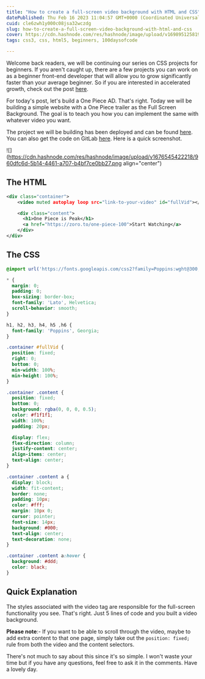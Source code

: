 ```yaml
---
title: "How to create a full-screen video background with HTML and CSS"
datePublished: Thu Feb 16 2023 11:04:57 GMT+0000 (Coordinated Universal Time)
cuid: cle6zwh1y000c08jsa32wczdg
slug: how-to-create-a-full-screen-video-background-with-html-and-css
cover: https://cdn.hashnode.com/res/hashnode/image/upload/v1698951258197/cc8433d8-2bfe-44cb-a918-070df80298ed.png
tags: css3, css, html5, beginners, 100daysofcode

---
```


Welcome back readers, we will be continuing our series on CSS projects for beginners. If you aren't caught up, there are a few projects you can work on as a beginner front-end developer that will allow you to grow significantly faster than your average beginner. So if you are interested in accelerated growth, check out the post [here](https://blog.joshytheprogrammer.com/9-css-projects-you-can-build-to-get-better).

For today's post, let's build a One Piece AD. That's right. Today we will be building a simple website with a One Piece trailer as the Full Screen Background. The goal is to teach you how you can implement the same with whatever video you want.

The project we will be building has been deployed and can be found [here](https://onepiece-video-bg-blog.demo.joshytheprogrammer.com/). You can also get the code on GitLab [here](https://gitlab.com/joshytheprogrammer/one-piece-video-bg-post). Here is a quick screenshot.

![](https://cdn.hashnode.com/res/hashnode/image/upload/v1676545422218/960dfc6d-5b14-4461-a707-b4bf7ce0bb27.png align="center")

## The HTML

```xml
<div class="container">
    <video muted autoplay loop src="link-to-your-video" id="fullVid"></video>

    <div class="content">
      <h1>One Piece is Peak</h1>
      <a href="https://zoro.to/one-piece-100">Start Watching</a>
    </div>
</div>
```

## The CSS

```css
@import url('https://fonts.googleapis.com/css2?family=Poppins:wght@300;400;500;600;700;800;900&family=Lato:ital,wght@0,100;0,300;0,400;0,700;0,900;1,300&display=swap');

* {
  margin: 0;
  padding: 0;
  box-sizing: border-box;
  font-family: 'Lato', Helvetica;
  scroll-behavior: smooth;
}

h1, h2, h3, h4, h5 ,h6 {
  font-family: 'Poppins', Georgia;
}

.container #fullVid {
  position: fixed;
  right: 0;
  bottom: 0;
  min-width: 100%;
  min-height: 100%;
}

.container .content {
  position: fixed;
  bottom: 0;
  background: rgba(0, 0, 0, 0.5);
  color: #f1f1f1;
  width: 100%;
  padding: 20px;

  display: flex;
  flex-direction: column;
  justify-content: center;
  align-items: center;
  text-align: center;
}

.container .content a {
  display: block;
  width: fit-content;
  border: none;
  padding: 10px;
  color: #fff;
  margin: 10px 0;
  cursor: pointer;
  font-size: 14px;
  background: #000;
  text-align: center;
  text-decoration: none;
}

.container .content a:hover {
  background: #ddd;
  color: black;
}
```

## Quick Explanation

The styles associated with the video tag are responsible for the full-screen functionality you see. That's right. Just 5 lines of code and you built a video background.

**Please note**:- If you want to be able to scroll through the video, maybe to add extra content to that one page, simply take out the `position: fixed;` rule from both the video and the content selectors.

There's not much to say about this since it's so simple. I won't waste your time but if you have any questions, feel free to ask it in the comments. Have a lovely day.